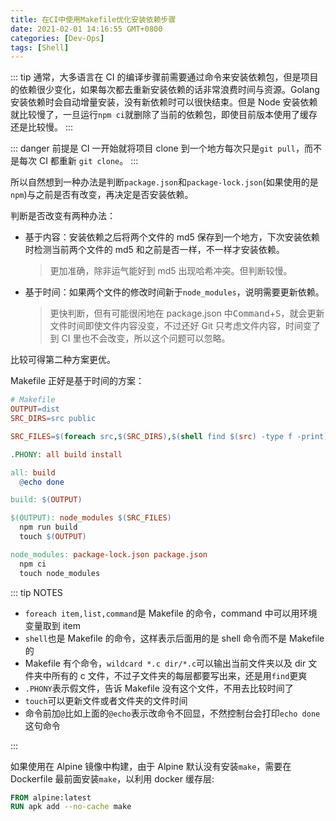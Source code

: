 ```yaml
---
title: 在CI中使用Makefile优化安装依赖步骤
date: 2021-02-01 14:16:55 GMT+0800
categories: [Dev-Ops]
tags: [Shell]
---
```


::: tip
通常，大多语言在 CI 的编译步骤前需要通过命令来安装依赖包，但是项目的依赖很少变化，如果每次都去重新安装依赖的话非常浪费时间与资源。Golang 安装依赖时会自动增量安装，没有新依赖时可以很快结束。但是 Node 安装依赖就比较慢了，一旦运行`npm ci`就删除了当前的依赖包，即使目前版本使用了缓存还是比较慢。
:::

<!-- more -->

::: danger
前提是 CI 一开始就将项目 clone 到一个地方每次只是`git pull`，而不是每次 CI 都重新 `git clone`。
:::

所以自然想到一种办法是判断`package.json`和`package-lock.json`(如果使用的是`npm`)与之前是否有改变，再决定是否安装依赖。

判断是否改变有两种办法：

- 基于内容：安装依赖之后将两个文件的 md5 保存到一个地方，下次安装依赖时检测当前两个文件的 md5 和之前是否一样，不一样才安装依赖。
  > 更加准确，除非运气能好到 md5 出现哈希冲突。但判断较慢。
- 基于时间：如果两个文件的修改时间新于`node_modules`，说明需要更新依赖。
  > 更快判断，但有可能很闲地在 package.json 中<kbd>Command</kbd>+<kbd>S</kbd>，就会更新文件时间即使文件内容没变，不过还好 Git 只考虑文件内容，时间变了到 CI 里也不会改变，所以这个问题可以忽略。

比较可得第二种方案更优。

Makefile 正好是基于时间的方案：

```makefile
# Makefile
OUTPUT=dist
SRC_DIRS=src public

SRC_FILES=$(foreach src,$(SRC_DIRS),$(shell find $(src) -type f -print))

.PHONY: all build install

all: build
  @echo done

build: $(OUTPUT)

$(OUTPUT): node_modules $(SRC_FILES)
  npm run build
  touch $(OUTPUT)

node_modules: package-lock.json package.json
  npm ci
  touch node_modules
```

::: tip NOTES

- `foreach item,list,command`是 Makefile 的命令，command 中可以用环境变量取到 item
- `shell`也是 Makefile 的命令，这样表示后面用的是 shell 命令而不是 Makefile 的
- Makefile 有个命令，`wildcard *.c dir/*.c`可以输出当前文件夹以及 dir 文件夹中所有的 c 文件，不过子文件夹的每层都要写出来，还是用`find`更爽
- `.PHONY`表示假文件，告诉 Makefile 没有这个文件，不用去比较时间了
- `touch`可以更新文件或者文件夹的文件时间
- 命令前加`@`比如上面的`@echo`表示改命令不回显，不然控制台会打印`echo done`这句命令

:::

如果使用在 Alpine 镜像中构建，由于 Alpine 默认没有安装`make`，需要在 Dockerfile 最前面安装`make`，以利用 docker 缓存层:

```dockerfile
FROM alpine:latest
RUN apk add --no-cache make
```
